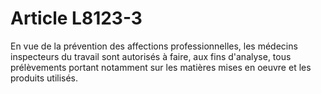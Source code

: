 # Article L8123-3

En vue de la prévention des affections professionnelles, les médecins inspecteurs du travail sont autorisés à faire, aux fins d'analyse, tous prélèvements portant notamment sur les matières mises en oeuvre et les produits utilisés.